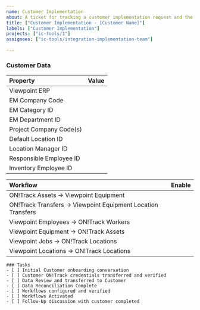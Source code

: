 ```yaml
---
name: Customer Implementation
about: A ticket for tracking a customer implementation request and the tasks therein. 
title: ["Customer Implementation - [Customer Name]"]
labels: ["Customer Implementation"]
projects: ["ic-tools/1"]
assignees: ["ic-tools/integration-implementation-team"]

---
```


### Customer Data

| Property |      Value    |
|:----------|-------------:|
| Viewpoint ERP |   |
| EM Company Code |   |
| EM Category ID |   |
| EM Department ID |   |
| Project Company Code(s) |      |
| Default Location ID |  |
| Location Manager ID |  |
| Responsible Employee ID |  |
| Inventory Employee ID |  |

| Workflow |      Enable    |
|:----------|-------------:|
| ON!Track Assets -> Viewpoint Equipment |   |
| ON!Track Transfers -> Viewpoint Equipment Location Transfers|   |
| Viewpoint Employees -> ON!Track Workers |   |
| Viewpoint Equipment -> ON!Track Assets |   |
| Viewpoint Jobs -> ON!Track Locations |      |
| Viewpoint Locations -> ON!Track Locations |  |

```[tasklist]
### Tasks
- [ ] Initial Customer onboarding conversation
- [ ] Customer ON!Track credentials transferred and verified
- [ ] Data Review and transferred to Customer
- [ ] Data Reconciliation Complete
- [ ] Workflows configured and verified
- [ ] Workflows Activated
- [ ] Follow-Up discussion with customer completed
```